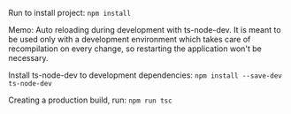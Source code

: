 Run to install project:
`npm install`

Memo:
Auto reloading during development with ts-node-dev. It is meant to be used only
with a development environment which takes care of recompilation on every
change, so restarting the application won't be necessary.

Install ts-node-dev to development dependencies:
`npm install --save-dev ts-node-dev`

Creating a production build, run:
`npm run tsc`
